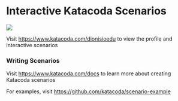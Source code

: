 # Interactive Katacoda Scenarios

[![](http://shields.katacoda.com/katacoda/dionisioedu/count.svg)](https://www.katacoda.com/dionisioedu "Get your profile on Katacoda.com")

Visit https://www.katacoda.com/dionisioedu to view the profile and interactive scenarios

### Writing Scenarios
Visit https://www.katacoda.com/docs to learn more about creating Katacoda scenarios

For examples, visit https://github.com/katacoda/scenario-example
